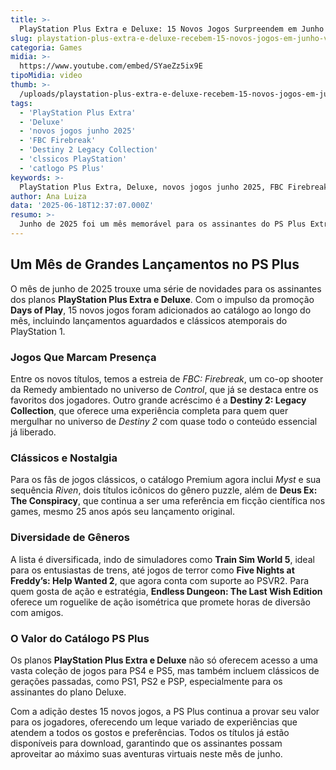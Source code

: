 ```yaml
---
title: >-
  PlayStation Plus Extra e Deluxe: 15 Novos Jogos Surpreendem em Junho de 2025
slug: playstation-plus-extra-e-deluxe-recebem-15-novos-jogos-em-junho-veja-o-ranking-dos-melhores
categoria: Games
midia: >-
  https://www.youtube.com/embed/SYaeZz5ix9E
tipoMidia: video
thumb: >-
  /uploads/playstation-plus-extra-e-deluxe-recebem-15-novos-jogos-em-junho-veja-o-ranking-dos-melhores-preview.jpg
tags:
  - 'PlayStation Plus Extra'
  - 'Deluxe'
  - 'novos jogos junho 2025'
  - 'FBC Firebreak'
  - 'Destiny 2 Legacy Collection'
  - 'clssicos PlayStation'
  - 'catlogo PS Plus'
keywords: >-
  PlayStation Plus Extra, Deluxe, novos jogos junho 2025, FBC Firebreak, Destiny 2 Legacy Collection, clássicos PlayStation, catálogo PS Plus
author: Ana Luiza
data: '2025-06-18T12:37:07.000Z'
resumo: >-
  Junho de 2025 foi um mês memorável para os assinantes do PS Plus Extra e Deluxe, com a adição de 15 novos jogos ao catálogo. Descubra quais são os destaques e por que eles estão conquistando os jogadores.
---
```


## Um Mês de Grandes Lançamentos no PS Plus
O mês de junho de 2025 trouxe uma série de novidades para os assinantes dos planos **PlayStation Plus Extra e Deluxe**. Com o impulso da promoção **Days of Play**, 15 novos jogos foram adicionados ao catálogo ao longo do mês, incluindo lançamentos aguardados e clássicos atemporais do PlayStation 1.

### Jogos Que Marcam Presença
Entre os novos títulos, temos a estreia de _FBC: Firebreak_, um co-op shooter da Remedy ambientado no universo de _Control_, que já se destaca entre os favoritos dos jogadores. Outro grande acréscimo é a **Destiny 2: Legacy Collection**, que oferece uma experiência completa para quem quer mergulhar no universo de _Destiny 2_ com quase todo o conteúdo essencial já liberado.

### Clássicos e Nostalgia
Para os fãs de jogos clássicos, o catálogo Premium agora inclui _Myst_ e sua sequência _Riven_, dois títulos icônicos do gênero puzzle, além de **Deus Ex: The Conspiracy**, que continua a ser uma referência em ficção científica nos games, mesmo 25 anos após seu lançamento original.

### Diversidade de Gêneros
A lista é diversificada, indo de simuladores como **Train Sim World 5**, ideal para os entusiastas de trens, até jogos de terror como **Five Nights at Freddy’s: Help Wanted 2**, que agora conta com suporte ao PSVR2. Para quem gosta de ação e estratégia, **Endless Dungeon: The Last Wish Edition** oferece um roguelike de ação isométrica que promete horas de diversão com amigos.

### O Valor do Catálogo PS Plus
Os planos **PlayStation Plus Extra e Deluxe** não só oferecem acesso a uma vasta coleção de jogos para PS4 e PS5, mas também incluem clássicos de gerações passadas, como PS1, PS2 e PSP, especialmente para os assinantes do plano Deluxe. 

Com a adição destes 15 novos jogos, a PS Plus continua a provar seu valor para os jogadores, oferecendo um leque variado de experiências que atendem a todos os gostos e preferências. Todos os títulos já estão disponíveis para download, garantindo que os assinantes possam aproveitar ao máximo suas aventuras virtuais neste mês de junho.